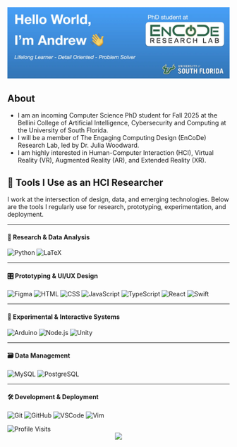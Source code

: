 <!-- Header Image Goes Here -->
<img src="header.webp" alt="Header Image">

## About

- I am an incoming Computer Science PhD student for Fall 2025 at the Bellini College of Artificial Intelligence, Cybersecurity and Computing at the University of South Florida.
- I will be a member of The Engaging Computing Design (EnCoDe) Research Lab, led by Dr. Julia Woodward.
- I am highly interested in Human-Computer Interaction (HCI), Virtual Reality (VR), Augmented Reality (AR), and Extended Reality (XR).

 ## 🧠 Tools I Use as an HCI Researcher

I work at the intersection of design, data, and emerging technologies. Below are the tools I regularly use for research, prototyping, experimentation, and deployment.

---

#### 🔬 Research & Data Analysis

![Python](https://skillicons.dev/icons?i=python)
![LaTeX](https://skillicons.dev/icons?i=latex)

---

#### 🎛️ Prototyping & UI/UX Design

![Figma](https://skillicons.dev/icons?i=figma)
![HTML](https://skillicons.dev/icons?i=html)
![CSS](https://skillicons.dev/icons?i=css)
![JavaScript](https://skillicons.dev/icons?i=js)
![TypeScript](https://skillicons.dev/icons?i=ts)
![React](https://skillicons.dev/icons?i=react)
![Swift](https://skillicons.dev/icons?i=swift)

---

#### 🧪 Experimental & Interactive Systems

![Arduino](https://skillicons.dev/icons?i=arduino)
![Node.js](https://skillicons.dev/icons?i=nodejs)
![Unity](https://skillicons.dev/icons?i=unity)

---

#### 🗃️ Data Management

![MySQL](https://skillicons.dev/icons?i=mysql)
![PostgreSQL](https://skillicons.dev/icons?i=postgres)

---

#### 🛠️ Development & Deployment

![Git](https://skillicons.dev/icons?i=git)
![GitHub](https://skillicons.dev/icons?i=github)
![VSCode](https://skillicons.dev/icons?i=vscode)
![Vim](https://skillicons.dev/icons?i=vim)


<img src="https://komarev.com/ghpvc/?username=AndrewUSF&style=flat-square&color=blue" alt="Profile Visits">
<div align="center">
  <img src="https://github-readme-streak-stats.herokuapp.com/?user=AndrewUSF"/>
</div>

<!--
**AndrewUSF/AndrewUSF** is a ✨ _special_ ✨ repository because its `README.md` (this file) appears on your GitHub profile.

Here are some ideas to get you started:

- 🔭 I’m currently working on ...
- 🌱 I’m currently learning ...
- 👯 I’m looking to collaborate on ...
- 🤔 I’m looking for help with ...
- 💬 Ask me about ...
- 📫 How to reach me: ...
- 😄 Pronouns: ...
- ⚡ Fun fact: ...
-->
